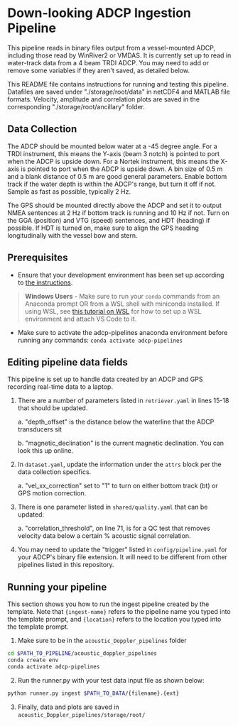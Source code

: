 # Down-looking ADCP Ingestion Pipeline

This pipeline reads in binary files output from a vessel-mounted ADCP, including those read by
WinRiver2 or VMDAS. It is currently set up to read in water-track data from a 4 beam TRDI ADCP. You 
may need to add or remove some variables if they aren't saved, as detailed below.

This README file contains instructions for running and testing this pipeline. Datafiles are saved under
"./storage/root/data" in netCDF4 and MATLAB file formats. Velocity, amplitude and correlation plots are 
saved in the corresponding "./storage/root/ancillary" folder.

## Data Collection
The ADCP should be mounted below water at a -45 degree angle. For a TRDI instrument, this means the 
Y-axis (beam 3 notch) is pointed to port when the ADCP is upside down. For a Nortek instrument, this
means the X-axis is pointed to port when the ADCP is upside down. A bin size of 0.5 m and a blank distance of 0.5 m are good general parameters. Enable bottom track if the water depth is within the ADCP's range, but turn it off if not. Sample as fast as possible, typically 2 Hz.

The GPS should be mounted directly above the ADCP and set it to output NMEA sentences at 2 Hz if 
bottom track is running and 10 Hz if not. Turn on the GGA (position) and VTG (speed) sentences, and HDT
(heading) if possible. If HDT is turned on, make sure to align the GPS heading longitudinally with the 
vessel bow and stern.

## Prerequisites

* Ensure that your development environment has been set up according to
[the instructions](../../README.md#development-environment-setup).

> **Windows Users** - Make sure to run your `conda` commands from an Anaconda prompt OR from a WSL shell with miniconda
> installed. If using WSL, see [this tutorial on WSL](https://tsdat.readthedocs.io/en/latest/tutorials/wsl.html) for
> how to set up a WSL environment and attach VS Code to it.

* Make sure to activate the adcp-pipelines anaconda environment before running any 
commands:  `conda activate adcp-pipelines`


## Editing pipeline data fields
This pipeline is set up to handle data created by an ADCP and GPS recording real-time data to a laptop.

1. There are a number of parameters listed in `retriever.yaml` in lines 15-18 that should be updated.

    a. "depth_offset" is the distance below the waterline that the ADCP transducers sit

    b. "magnetic_declination" is the current magnetic declination. You can look this up online.

2. In `dataset.yaml`, update the information under the `attrs` block per the data collection specifics.

    a. "vel_xx_correction" set to "1" to turn on either bottom track (bt) or GPS motion correction.

3. There is one parameter listed in `shared/quality.yaml` that can be updated:

    a. "correlation_threshold", on line 71, is for a QC test that removes velocity data below a certain % 
    acoustic signal correlation.

4. You may need to update the "trigger" listed in `config/pipeline.yaml` for your ADCP's binary file extension. It will need to be different from other pipelines listed in this repository.


## Running your pipeline
This section shows you how to run the ingest pipeline created by the template.  Note that `{ingest-name}` refers
to the pipeline name you typed into the template prompt, and `{location}` refers to the location you typed into
the template prompt.

1. Make sure to be in the `acoustic_Doppler_pipelines` folder

```bash
cd $PATH_TO_PIPELINE/acoustic_doppler_pipelines
conda create env
conda activate adcp-pipelines
```

2. Run the runner.py with your test data input file as shown below:

```bash
python runner.py ingest $PATH_TO_DATA/{filename}.{ext}
```

3. Finally, data and plots are saved in `acoustic_Doppler_pipelines/storage/root/`
